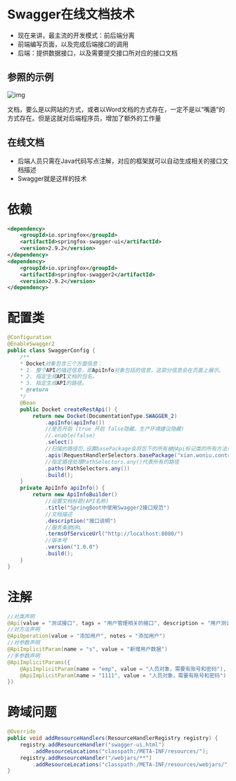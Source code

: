 # Swagger在线文档技术

- 现在来讲，最主流的开发模式：前后端分离
- 前端编写页面，以及完成后端接口的调用
- 后端：提供数据接口，以及需要提交接口所对应的接口文档

## 参照的示例

![img](https://gitee.com/yh-gh/img-bed/raw/master/202109181345597.png)

文档，要么是以网站的方式，或者以Word文档的方式存在，一定不是以“嘴遁”的方式存在。但是这就对后端程序员，增加了额外的工作量

## 在线文档

- 后端人员只需在Java代码写点注解，对应的框架就可以自动生成相关的接口文档描述
- Swagger就是这样的技术

# 依赖

```xml
<dependency>
    <groupId>io.springfox</groupId>
    <artifactId>springfox-swagger-ui</artifactId>
    <version>2.9.2</version>
</dependency>
<dependency>
    <groupId>io.springfox</groupId>
    <artifactId>springfox-swagger2</artifactId>
    <version>2.9.2</version>
</dependency>
```

# 配置类

```java
@Configuration
@EnableSwagger2
public class SwaggerConfig {
    /**
    * Docket对象包含三个方面信息：
    * 1. 整个API的描述信息，即ApiInfo对象包括的信息，这部分信息会在页面上展示。
    * 2. 指定生成API文档的包名。
    * 3. 指定生成API的路径。
    * @return
    */
    @Bean
    public Docket createRestApi() {
        return new Docket(DocumentationType.SWAGGER_2)
            .apiInfo(apiInfo())
            //是否开启 (true 开启 false隐藏。生产环境建议隐藏)
            //.enable(false)
            .select()
            //扫描的路径包,设置basePackage会将包下的所有被@Api标记类的所有方法作为api
            .apis(RequestHandlerSelectors.basePackage("xian.woniu.controller"))
            //指定路径处理PathSelectors.any()代表所有的路径
            .paths(PathSelectors.any())
            .build();
    }
    private ApiInfo apiInfo() {
        return new ApiInfoBuilder()
            //设置文档标题(API名称)
            .title("SpringBoot中使用Swagger2接口规范")
            //文档描述
            .description("接口说明")
            //服务条款URL
            .termsOfServiceUrl("http://localhost:8080/")
            //版本号
            .version("1.0.0")
            .build();
    }
}
```

# 注解

```java
//对类声明
@Api(value = "测试接口", tags = "用户管理相关的接口", description = "用户测试接口")
//对方法声明
@ApiOperation(value = "添加用户", notes = "添加用户")
//对参数声明
@ApiImplicitParam(name = "s", value = "新增用户数据")
//多参数声明
@ApiImplicitParams({
    @ApiImplicitParam(name = "emp", value = "人员对象，需要有账号和密码"),
    @ApiImplicitParam(name = "1111", value = "人员对象，需要有账号和密码")
})
```

# 跨域问题

```java
@Override
public void addResourceHandlers(ResourceHandlerRegistry registry) {
    registry.addResourceHandler("swagger-ui.html")
        .addResourceLocations("classpath:/META-INF/resources/");
    registry.addResourceHandler("/webjars/**")
        .addResourceLocations("classpath:/META-INF/resources/webjars/");
}
```


